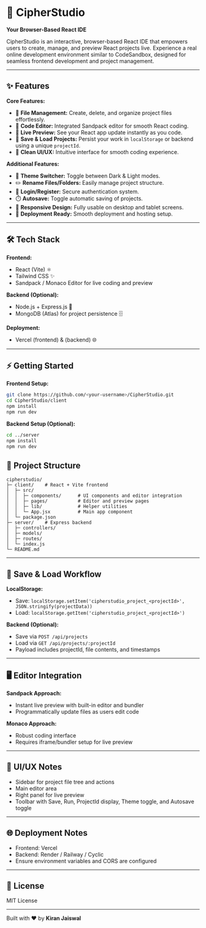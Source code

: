# 🔐 CipherStudio

**Your Browser-Based React IDE**

CipherStudio is an interactive, browser-based React IDE that empowers users to create, manage, and preview React projects live. Experience a real online development environment similar to CodeSandbox, designed for seamless frontend development and project management.

---

## ✨ Features

**Core Features:**

* 📁 **File Management:** Create, delete, and organize project files effortlessly.
* 📝 **Code Editor:** Integrated Sandpack editor for smooth React coding.
* 👀 **Live Preview:** See your React app update instantly as you code.
* 💾 **Save & Load Projects:** Persist your work in `localStorage` or backend using a unique `projectId`.
* 🎨 **Clean UI/UX:** Intuitive interface for smooth coding experience.

**Additional Features:**

* 🌙 **Theme Switcher:** Toggle between Dark & Light modes.
* ✏️ **Rename Files/Folders:** Easily manage project structure.
* 🔐 **Login/Register:** Secure authentication system.
* ⏱️ **Autosave:** Toggle automatic saving of projects.
* 📱 **Responsive Design:** Fully usable on desktop and tablet screens.
* 🚀 **Deployment Ready:** Smooth deployment and hosting setup.

---

## 🛠️ Tech Stack

**Frontend:**

* React (Vite) ⚛️
* Tailwind CSS ✨
* Sandpack / Monaco Editor for live coding and preview

**Backend (Optional):**

* Node.js + Express.js 🔧
* MongoDB (Atlas) for project persistence 🗄️

**Deployment:**

* Vercel (frontend) & (backend) 🌐


---

## ⚡ Getting Started

**Frontend Setup:**

```bash
git clone https://github.com/<your-username>/CipherStudio.git
cd CipherStudio/client
npm install
npm run dev
```

**Backend Setup (Optional):**

```bash
cd ../server
npm install
npm run dev
```



## 📂 Project Structure

```
cipherstudio/
├─ client/    # React + Vite frontend
│  ├─ src/
│  │  ├─ components/      # UI components and editor integration
│  │  ├─ pages/           # Editor and preview pages
│  │  ├─ lib/             # Helper utilities
│  │  └─ App.jsx          # Main app component
│  └─ package.json
├─ server/    # Express backend
│  ├─ controllers/
│  ├─ models/
│  ├─ routes/
│  └─ index.js
└─ README.md
```

---

## 💾 Save & Load Workflow

**LocalStorage:**

* Save: `localStorage.setItem('cipherstudio_project_<projectId>', JSON.stringify(projectData))`
* Load: `localStorage.getItem('cipherstudio_project_<projectId>')`

**Backend (Optional):**

* Save via `POST /api/projects`
* Load via `GET /api/projects/:projectId`
* Payload includes projectId, file contents, and timestamps

---

## 🖥️ Editor Integration

**Sandpack Approach:**

* Instant live preview with built-in editor and bundler
* Programmatically update files as users edit code

**Monaco Approach:**

* Robust coding interface
* Requires iframe/bundler setup for live preview

---

## 🎨 UI/UX Notes

* Sidebar for project file tree and actions
* Main editor area
* Right panel for live preview
* Toolbar with Save, Run, ProjectId display, Theme toggle, and Autosave toggle

---

## 🌐 Deployment Notes

* Frontend: Vercel
* Backend: Render / Railway / Cyclic
* Ensure environment variables and CORS are configured

---

## 📜 License

MIT License

---

Built with ❤️ by **Kiran Jaiswal**
